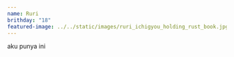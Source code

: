 ```yaml
---
name: Ruri
brithday: "18"
featured-image: ../../static/images/ruri_ichigyou_holding_rust_book.jpg
---
```

aku punya ini